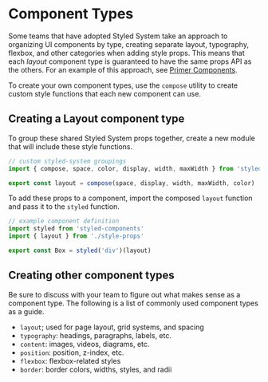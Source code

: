 # Component Types

Some teams that have adopted Styled System take an approach to organizing UI components by type,
creating separate layout, typography, flexbox, and other categories when adding style props.
This means that each _layout_ component type is guaranteed to have the same props API as the others.
For an example of this approach, see [Primer Components](https://primer.style/components/docs/system-props).

To create your own component types, use the `compose` utility
to create custom style functions that each new component can use.

## Creating a Layout component type

To group these shared Styled System props together, create a new module that will include these style functions.

```js
// custom styled-system groupings
import { compose, space, color, display, width, maxWidth } from 'styled-system'

export const layout = compose(space, display, width, maxWidth, color)
```

To add these props to a component, import the composed `layout` function and pass it to the `styled` function.

```js
// example component definition
import styled from 'styled-components'
import { layout } from './style-props'

export const Box = styled('div')(layout)
```

## Creating other component types

Be sure to discuss with your team to figure out what makes sense as a component type.
The following is a list of commonly used component types as a guide.

- `layout`; used for page layout, grid systems, and spacing
- `typography`: headings, paragraphs, labels, etc.
- `content`: images, videos, diagrams, etc.
- `position`: position, z-index, etc.
- `flexbox`: flexbox-related styles
- `border`: border colors, widths, styles, and radii
